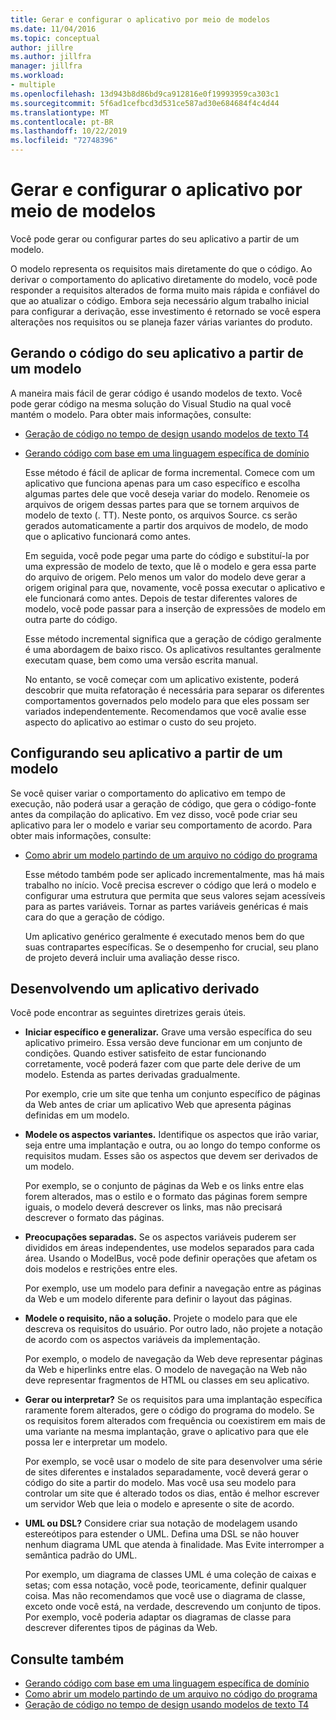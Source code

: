 ```yaml
---
title: Gerar e configurar o aplicativo por meio de modelos
ms.date: 11/04/2016
ms.topic: conceptual
author: jillre
ms.author: jillfra
manager: jillfra
ms.workload:
- multiple
ms.openlocfilehash: 13d943b8d86bd9ca912816e0f19993959ca303c1
ms.sourcegitcommit: 5f6ad1cefbcd3d531ce587ad30e684684f4c4d44
ms.translationtype: MT
ms.contentlocale: pt-BR
ms.lasthandoff: 10/22/2019
ms.locfileid: "72748396"
---
```

# <a name="generate-and-configure-your-app-from-models"></a>Gerar e configurar o aplicativo por meio de modelos
Você pode gerar ou configurar partes do seu aplicativo a partir de um modelo.

 O modelo representa os requisitos mais diretamente do que o código. Ao derivar o comportamento do aplicativo diretamente do modelo, você pode responder a requisitos alterados de forma muito mais rápida e confiável do que ao atualizar o código. Embora seja necessário algum trabalho inicial para configurar a derivação, esse investimento é retornado se você espera alterações nos requisitos ou se planeja fazer várias variantes do produto.

## <a name="generating-the-code-of-your-application-from-a-model"></a>Gerando o código do seu aplicativo a partir de um modelo
 A maneira mais fácil de gerar código é usando modelos de texto. Você pode gerar código na mesma solução do Visual Studio na qual você mantém o modelo. Para obter mais informações, consulte:

- [Geração de código no tempo de design usando modelos de texto T4](../modeling/design-time-code-generation-by-using-t4-text-templates.md)

- [Gerando código com base em uma linguagem específica de domínio](../modeling/generating-code-from-a-domain-specific-language.md)

  Esse método é fácil de aplicar de forma incremental. Comece com um aplicativo que funciona apenas para um caso específico e escolha algumas partes dele que você deseja variar do modelo. Renomeie os arquivos de origem dessas partes para que se tornem arquivos de modelo de texto (. TT). Neste ponto, os arquivos Source. cs serão gerados automaticamente a partir dos arquivos de modelo, de modo que o aplicativo funcionará como antes.

  Em seguida, você pode pegar uma parte do código e substituí-la por uma expressão de modelo de texto, que lê o modelo e gera essa parte do arquivo de origem. Pelo menos um valor do modelo deve gerar a origem original para que, novamente, você possa executar o aplicativo e ele funcionará como antes. Depois de testar diferentes valores de modelo, você pode passar para a inserção de expressões de modelo em outra parte do código.

  Esse método incremental significa que a geração de código geralmente é uma abordagem de baixo risco. Os aplicativos resultantes geralmente executam quase, bem como uma versão escrita manual.

  No entanto, se você começar com um aplicativo existente, poderá descobrir que muita refatoração é necessária para separar os diferentes comportamentos governados pelo modelo para que eles possam ser variados independentemente. Recomendamos que você avalie esse aspecto do aplicativo ao estimar o custo do seu projeto.

## <a name="configuring-your-application-from-a-model"></a>Configurando seu aplicativo a partir de um modelo
 Se você quiser variar o comportamento do aplicativo em tempo de execução, não poderá usar a geração de código, que gera o código-fonte antes da compilação do aplicativo. Em vez disso, você pode criar seu aplicativo para ler o modelo e variar seu comportamento de acordo. Para obter mais informações, consulte:

- [Como abrir um modelo partindo de um arquivo no código do programa](../modeling/how-to-open-a-model-from-file-in-program-code.md)

  Esse método também pode ser aplicado incrementalmente, mas há mais trabalho no início. Você precisa escrever o código que lerá o modelo e configurar uma estrutura que permita que seus valores sejam acessíveis para as partes variáveis. Tornar as partes variáveis genéricas é mais cara do que a geração de código.

  Um aplicativo genérico geralmente é executado menos bem do que suas contrapartes específicas. Se o desempenho for crucial, seu plano de projeto deverá incluir uma avaliação desse risco.

## <a name="developing-a-derived-application"></a>Desenvolvendo um aplicativo derivado
 Você pode encontrar as seguintes diretrizes gerais úteis.

- **Iniciar específico e generalizar.** Grave uma versão específica do seu aplicativo primeiro. Essa versão deve funcionar em um conjunto de condições. Quando estiver satisfeito de estar funcionando corretamente, você poderá fazer com que parte dele derive de um modelo. Estenda as partes derivadas gradualmente.

     Por exemplo, crie um site que tenha um conjunto específico de páginas da Web antes de criar um aplicativo Web que apresenta páginas definidas em um modelo.

- **Modele os aspectos variantes.** Identifique os aspectos que irão variar, seja entre uma implantação e outra, ou ao longo do tempo conforme os requisitos mudam. Esses são os aspectos que devem ser derivados de um modelo.

     Por exemplo, se o conjunto de páginas da Web e os links entre elas forem alterados, mas o estilo e o formato das páginas forem sempre iguais, o modelo deverá descrever os links, mas não precisará descrever o formato das páginas.

- **Preocupações separadas.** Se os aspectos variáveis puderem ser divididos em áreas independentes, use modelos separados para cada área. Usando o ModelBus, você pode definir operações que afetam os dois modelos e restrições entre eles.

     Por exemplo, use um modelo para definir a navegação entre as páginas da Web e um modelo diferente para definir o layout das páginas.

- **Modele o requisito, não a solução.** Projete o modelo para que ele descreva os requisitos do usuário. Por outro lado, não projete a notação de acordo com os aspectos variáveis da implementação.

     Por exemplo, o modelo de navegação da Web deve representar páginas da Web e hiperlinks entre elas. O modelo de navegação na Web não deve representar fragmentos de HTML ou classes em seu aplicativo.

- **Gerar ou interpretar?** Se os requisitos para uma implantação específica raramente forem alterados, gere o código do programa do modelo. Se os requisitos forem alterados com frequência ou coexistirem em mais de uma variante na mesma implantação, grave o aplicativo para que ele possa ler e interpretar um modelo.

     Por exemplo, se você usar o modelo de site para desenvolver uma série de sites diferentes e instalados separadamente, você deverá gerar o código do site a partir do modelo. Mas você usa seu modelo para controlar um site que é alterado todos os dias, então é melhor escrever um servidor Web que leia o modelo e apresente o site de acordo.

- **UML ou DSL?** Considere criar sua notação de modelagem usando estereótipos para estender o UML. Defina uma DSL se não houver nenhum diagrama UML que atenda à finalidade. Mas Evite interromper a semântica padrão do UML.

     Por exemplo, um diagrama de classes UML é uma coleção de caixas e setas; com essa notação, você pode, teoricamente, definir qualquer coisa. Mas não recomendamos que você use o diagrama de classe, exceto onde você está, na verdade, descrevendo um conjunto de tipos. Por exemplo, você poderia adaptar os diagramas de classe para descrever diferentes tipos de páginas da Web.

## <a name="see-also"></a>Consulte também

- [Gerando código com base em uma linguagem específica de domínio](../modeling/generating-code-from-a-domain-specific-language.md)
- [Como abrir um modelo partindo de um arquivo no código do programa](../modeling/how-to-open-a-model-from-file-in-program-code.md)
- [Geração de código no tempo de design usando modelos de texto T4](../modeling/design-time-code-generation-by-using-t4-text-templates.md)